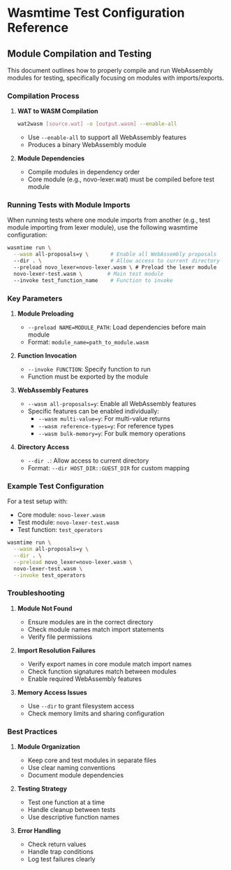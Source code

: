 # Wasmtime Test Configuration Reference

## Module Compilation and Testing

This document outlines how to properly compile and run WebAssembly modules for testing, specifically focusing on modules with imports/exports.

### Compilation Process

1. **WAT to WASM Compilation**
   ```bash
   wat2wasm [source.wat] -o [output.wasm] --enable-all
   ```
   - Use `--enable-all` to support all WebAssembly features
   - Produces a binary WebAssembly module

2. **Module Dependencies**
   - Compile modules in dependency order
   - Core module (e.g., novo-lexer.wat) must be compiled before test module

### Running Tests with Module Imports

When running tests where one module imports from another (e.g., test module importing from lexer module), use the following wasmtime configuration:

```bash
wasmtime run \
  --wasm all-proposals=y \       # Enable all WebAssembly proposals
  --dir . \                      # Allow access to current directory
  --preload novo_lexer=novo-lexer.wasm \ # Preload the lexer module
  novo-lexer-test.wasm \        # Main test module
  --invoke test_function_name    # Function to invoke
```

### Key Parameters

1. **Module Preloading**
   - `--preload NAME=MODULE_PATH`: Load dependencies before main module
   - Format: `module_name=path_to_module.wasm`

2. **Function Invocation**
   - `--invoke FUNCTION`: Specify function to run
   - Function must be exported by the module

3. **WebAssembly Features**
   - `--wasm all-proposals=y`: Enable all WebAssembly features
   - Specific features can be enabled individually:
     - `--wasm multi-value=y`: For multi-value returns
     - `--wasm reference-types=y`: For reference types
     - `--wasm bulk-memory=y`: For bulk memory operations

4. **Directory Access**
   - `--dir .`: Allow access to current directory
   - Format: `--dir HOST_DIR::GUEST_DIR` for custom mapping

### Example Test Configuration

For a test setup with:
- Core module: `novo-lexer.wasm`
- Test module: `novo-lexer-test.wasm`
- Test function: `test_operators`

```bash
wasmtime run \
  --wasm all-proposals=y \
  --dir . \
  --preload novo_lexer=novo-lexer.wasm \
  novo-lexer-test.wasm \
  --invoke test_operators
```

### Troubleshooting

1. **Module Not Found**
   - Ensure modules are in the correct directory
   - Check module names match import statements
   - Verify file permissions

2. **Import Resolution Failures**
   - Verify export names in core module match import names
   - Check function signatures match between modules
   - Enable required WebAssembly features

3. **Memory Access Issues**
   - Use `--dir` to grant filesystem access
   - Check memory limits and sharing configuration

### Best Practices

1. **Module Organization**
   - Keep core and test modules in separate files
   - Use clear naming conventions
   - Document module dependencies

2. **Testing Strategy**
   - Test one function at a time
   - Handle cleanup between tests
   - Use descriptive function names

3. **Error Handling**
   - Check return values
   - Handle trap conditions
   - Log test failures clearly
